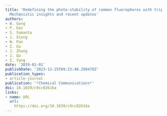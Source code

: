 ```yaml
---
title: 'Redefining the photo-stability of common fluorophores with triplet state quenchers:
  Mechanistic insights and recent updates'
authors:
- W. Gong
- P. Das
- S. Samanta
- J. Xiong
- W. Pan
- Z. Gu
- J. Zhang
- J. Qu
- Z. Yang
date: '2019-01-01'
publishDate: '2023-12-25T09:23:48.299470Z'
publication_types:
- article-journal
publication: '*Chemical Communications*'
doi: 10.1039/c9cc02616a
links:
- name: URL
  url: 
    https://doi.org/10.1039/c9cc02616a
---
```

